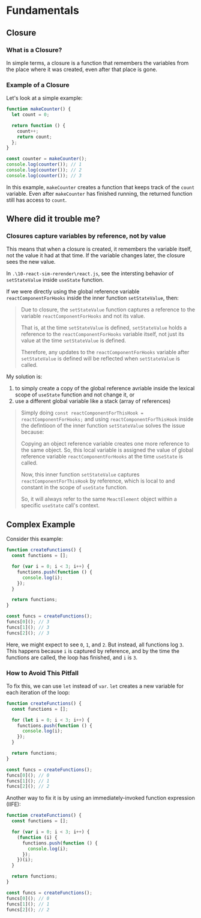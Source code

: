 # Fundamentals

## Closure

### What is a Closure?

In simple terms, a closure is a function that remembers the variables from the place where it was created, even after that place is gone.

### Example of a Closure

Let's look at a simple example:

```javascript
function makeCounter() {
  let count = 0;

  return function () {
    count++;
    return count;
  };
}

const counter = makeCounter();
console.log(counter()); // 1
console.log(counter()); // 2
console.log(counter()); // 3
```

In this example, `makeCounter` creates a function that keeps track of the `count` variable. Even after `makeCounter` has finished running, the returned function still has access to `count`.

## Where did it trouble me?

### Closures capture variables by reference, not by value

This means that when a closure is created, it remembers the variable itself, not the value it had at that time. If the variable changes later, the closure sees the new value.

In `.\10-react-sim-rerender\react.js`, see the intersting behavior of `setStateValue` inside `useState` function.

If we were directly using the global reference variable `reactComponentForHooks` inside the inner function `setStateValue`, then:

> Due to closure, the `setStateValue` function captures a reference to the variable `reactComponentForHooks` and not its value.
>
> That is, at the time `setStateValue` is defined, `setStateValue` holds a reference to the `reactComponentForHooks` variable itself, not just its value at the time `setStateValue` is defined.
>
> Therefore, any updates to the `reactComponentForHooks` variable after `setStateValue` is defined will be reflected when `setStateValue` is called.

My solution is:

1. to simply create a copy of the global reference avriable inside the lexical scope of `useState` function and not change it, or
2. use a different global variable like a stack (array of references)

> Simply doing `const reactComponentForThisHook = reactComponentForHooks;` and using `reactComponentForThisHook` inside the defintioon of the inner function `setStateValue` solves the issue because:
>
> Copying an object reference variable creates one more reference to the same object.
> So, this local variable is assigned the value of global reference variable `reactComponentForHooks` at the time `useState` is called.
>
> Now, this inner function `setStateValue` captures `reactComponentForThisHook` by reference,
> which is local to and constant in the scope of `useState` function.
>
> So, it will always refer to the same `MeactElement` object within a specific `useState` call's context.

## Complex Example

Consider this example:

```javascript
function createFunctions() {
  const functions = [];

  for (var i = 0; i < 3; i++) {
    functions.push(function () {
      console.log(i);
    });
  }

  return functions;
}

const funcs = createFunctions();
funcs[0](); // 3
funcs[1](); // 3
funcs[2](); // 3
```

Here, we might expect to see `0`, `1`, and `2`. But instead, all functions log `3`. This happens because `i` is captured by reference, and by the time the functions are called, the loop has finished, and `i` is `3`.

### How to Avoid This Pitfall

To fix this, we can use `let` instead of `var`. `let` creates a new variable for each iteration of the loop:

```javascript
function createFunctions() {
  const functions = [];

  for (let i = 0; i < 3; i++) {
    functions.push(function () {
      console.log(i);
    });
  }

  return functions;
}

const funcs = createFunctions();
funcs[0](); // 0
funcs[1](); // 1
funcs[2](); // 2
```

Another way to fix it is by using an immediately-invoked function expression (IIFE):

```javascript
function createFunctions() {
  const functions = [];

  for (var i = 0; i < 3; i++) {
    (function (i) {
      functions.push(function () {
        console.log(i);
      });
    })(i);
  }

  return functions;
}

const funcs = createFunctions();
funcs[0](); // 0
funcs[1](); // 1
funcs[2](); // 2
```
